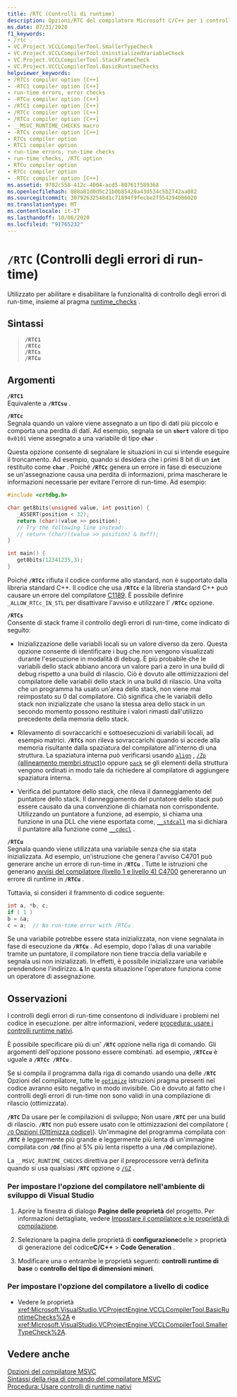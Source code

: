 ```yaml
---
title: /RTC (Controlli di runtime)
description: Opzioni/RTC del compilatore Microsoft C/C++ per i controlli degli errori di run-time.
ms.date: 07/31/2020
f1_keywords:
- /rtc
- VC.Project.VCCLCompilerTool.SmallerTypeCheck
- VC.Project.VCCLCompilerTool.UninitializedVariableCheck
- VC.Project.VCCLCompilerTool.StackFrameCheck
- VC.Project.VCCLCompilerTool.BasicRuntimeChecks
helpviewer_keywords:
- /RTCs compiler option [C++]
- -RTC1 compiler option [C++]
- run-time errors, error checks
- -RTCu compiler option [C++]
- /RTC1 compiler option [C++]
- /RTCc compiler option [C++]
- /RTCu compiler option [C++]
- __MSVC_RUNTIME_CHECKS macro
- -RTCs compiler option [C++]
- RTCs compiler option
- RTC1 compiler option
- run-time errors, run-time checks
- run-time checks, /RTC option
- RTCu compiler option
- RTCc compiler option
- -RTCc compiler option [C++]
ms.assetid: 9702c558-412c-4004-acd5-80761f589368
ms.openlocfilehash: 888a81d0d5c21b0b85420a43d534c5b2742aa082
ms.sourcegitcommit: 30792632548d1c71894f9fecbe2f554294b86020
ms.translationtype: MT
ms.contentlocale: it-IT
ms.lasthandoff: 10/06/2020
ms.locfileid: "91765232"
---
```

# <a name="rtc-run-time-error-checks"></a>`/RTC` (Controlli degli errori di run-time)

Utilizzato per abilitare e disabilitare la funzionalità di controllo degli errori di run-time, insieme al pragma [runtime_checks](../../preprocessor/runtime-checks.md) .

## <a name="syntax"></a>Sintassi

> **`/RTC1`**\
> **`/RTCc`**\
> **`/RTCs`**\
> **`/RTCu`**

## <a name="arguments"></a>Argomenti

**`/RTC1`**<br/>
Equivalente a **`/RTCsu`** .

**`/RTCc`**<br/>
Segnala quando un valore viene assegnato a un tipo di dati più piccolo e comporta una perdita di dati. Ad esempio, segnala se un **`short`** valore di tipo `0x0101` viene assegnato a una variabile di tipo **`char`** .

Questa opzione consente di segnalare le situazioni in cui si intende eseguire il troncamento. Ad esempio, quando si desidera che i primi 8 bit di un **`int`** restituito come **`char`** . Poiché **`/RTCc`** genera un errore in fase di esecuzione se un'assegnazione causa una perdita di informazioni, prima mascherare le informazioni necessarie per evitare l'errore di run-time. Ad esempio:

```C
#include <crtdbg.h>

char get8bits(unsigned value, int position) {
   _ASSERT(position < 32);
   return (char)(value >> position);
   // Try the following line instead:
   // return (char)((value >> position) & 0xff);
}

int main() {
   get8bits(12341235,3);
}
```

Poiché **`/RTCc`** rifiuta il codice conforme allo standard, non è supportato dalla libreria standard C++. Il codice che usa **`/RTCc`** e la libreria standard C++ può causare un errore del compilatore [C1189](../../error-messages/compiler-errors-1/fatal-error-c1189.md). È possibile definire `_ALLOW_RTCc_IN_STL` per disattivare l'avviso e utilizzare l' **`/RTCc`** opzione.

**`/RTCs`**<br/>
Consente di stack frame il controllo degli errori di run-time, come indicato di seguito:

- Inizializzazione delle variabili locali su un valore diverso da zero. Questa opzione consente di identificare i bug che non vengono visualizzati durante l'esecuzione in modalità di debug. È più probabile che le variabili dello stack abbiano ancora un valore pari a zero in una build di debug rispetto a una build di rilascio. Ciò è dovuto alle ottimizzazioni del compilatore delle variabili dello stack in una build di rilascio. Una volta che un programma ha usato un'area dello stack, non viene mai reimpostato su 0 dal compilatore. Ciò significa che le variabili dello stack non inizializzate che usano la stessa area dello stack in un secondo momento possono restituire i valori rimasti dall'utilizzo precedente della memoria dello stack.

- Rilevamento di sovraccarichi e sottoesecuzioni di variabili locali, ad esempio matrici. **`/RTCs`** non rileva sovraccarichi quando si accede alla memoria risultante dalla spaziatura del compilatore all'interno di una struttura. La spaziatura interna può verificarsi usando [`align`](../../cpp/align-cpp.md) , [ `/Zp` (allineamento membri struct)](zp-struct-member-alignment.md)o oppure [`pack`](../../preprocessor/pack.md) se gli elementi della struttura vengono ordinati in modo tale da richiedere al compilatore di aggiungere spaziatura interna.

- Verifica del puntatore dello stack, che rileva il danneggiamento del puntatore dello stack. Il danneggiamento del puntatore dello stack può essere causato da una convenzione di chiamata non corrispondente. Utilizzando un puntatore a funzione, ad esempio, si chiama una funzione in una DLL che viene esportata come, [`__stdcall`](../../cpp/stdcall.md) ma si dichiara il puntatore alla funzione come [`__cdecl`](../../cpp/cdecl.md) .

**`/RTCu`**<br/>
Segnala quando viene utilizzata una variabile senza che sia stata inizializzata. Ad esempio, un'istruzione che genera l'avviso C4701 può generare anche un errore di run-time in **`/RTCu`** . Tutte le istruzioni che generano [avvisi del compilatore (livello 1 e livello 4) C4700](../../error-messages/compiler-warnings/compiler-warning-level-1-and-level-4-c4700.md) genereranno un errore di runtime in **`/RTCu`** .

Tuttavia, si consideri il frammento di codice seguente:

```cpp
int a, *b, c;
if ( 1 )
b = &a;
c = a;  // No run-time error with /RTCu
```

Se una variabile potrebbe essere stata inizializzata, non viene segnalata in fase di esecuzione da **`/RTCu`** . Ad esempio, dopo l'alias di una variabile tramite un puntatore, il compilatore non tiene traccia della variabile e segnala usi non inizializzati. In effetti, è possibile inizializzare una variabile prendendone l'indirizzo. **`&`** In questa situazione l'operatore funziona come un operatore di assegnazione.

## <a name="remarks"></a>Osservazioni

I controlli degli errori di run-time consentono di individuare i problemi nel codice in esecuzione. per altre informazioni, vedere [procedura: usare i controlli runtime nativi](/visualstudio/debugger/how-to-use-native-run-time-checks).

È possibile specificare più di un' **`/RTC`** opzione nella riga di comando. Gli argomenti dell'opzione possono essere combinati. ad esempio, **`/RTCcu`** è uguale a **`/RTCc /RTCu`** .

Se si compila il programma dalla riga di comando usando una delle **`/RTC`** Opzioni del compilatore, tutte le [`optimize`](../../preprocessor/optimize.md) istruzioni pragma presenti nel codice avranno esito negativo in modo invisibile. Ciò è dovuto al fatto che i controlli degli errori di run-time non sono validi in una compilazione di rilascio (ottimizzata).

**`/RTC`** Da usare per le compilazioni di sviluppo; Non usare **`/RTC`** per una build di rilascio. **`/RTC`** non può essere usato con le ottimizzazioni del compilatore ([ `/O` Opzioni (Ottimizza codice)](o-options-optimize-code.md)). Un'immagine del programma compilata con **`/RTC`** è leggermente più grande e leggermente più lenta di un'immagine compilata con **`/Od`** (fino al 5% più lenta rispetto a una **`/Od`** compilazione).

La `__MSVC_RUNTIME_CHECKS` direttiva per il preprocessore verrà definita quando si usa qualsiasi **`/RTC`** opzione o [`/GZ`](gz-enable-stack-frame-run-time-error-checking.md) .

### <a name="to-set-this-compiler-option-in-the-visual-studio-development-environment"></a>Per impostare l'opzione del compilatore nell'ambiente di sviluppo di Visual Studio

1. Aprire la finestra di dialogo **Pagine delle proprietà** del progetto. Per informazioni dettagliate, vedere [Impostare il compilatore e le proprietà di compilazione](../working-with-project-properties.md).

1. Selezionare la pagina delle proprietà di **configurazione**delle  >  proprietà di generazione del codice**C/C++**  >  **Code Generation** .

1. Modificare una o entrambe le proprietà seguenti: **controlli runtime di base** o **controllo del tipo di dimensioni minori**.

### <a name="to-set-this-compiler-option-programmatically"></a>Per impostare l'opzione del compilatore a livello di codice

- Vedere le proprietà <xref:Microsoft.VisualStudio.VCProjectEngine.VCCLCompilerTool.BasicRuntimeChecks%2A> e <xref:Microsoft.VisualStudio.VCProjectEngine.VCCLCompilerTool.SmallerTypeCheck%2A>.

## <a name="see-also"></a>Vedere anche

[Opzioni del compilatore MSVC](compiler-options.md)<br/>
[Sintassi della riga di comando del compilatore MSVC](compiler-command-line-syntax.md)<br/>
[Procedura: Usare controlli di runtime nativi](/visualstudio/debugger/how-to-use-native-run-time-checks)
